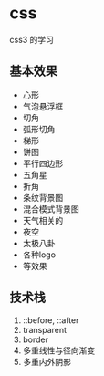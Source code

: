 # css
css3 的学习

## 基本效果
- 心形
- 气泡悬浮框
- 切角
- 弧形切角
- 梯形
- 饼图
- 平行四边形
- 五角星
- 折角
- 条纹背景图
- 混合模式背景图
- 天气相关的
- 夜空
- 太极八卦
- 各种logo
- 等效果


## 技术栈

1. ::before, ::after
2. transparent
3. border
4. 多重线性与径向渐变
5. 多重内外阴影
